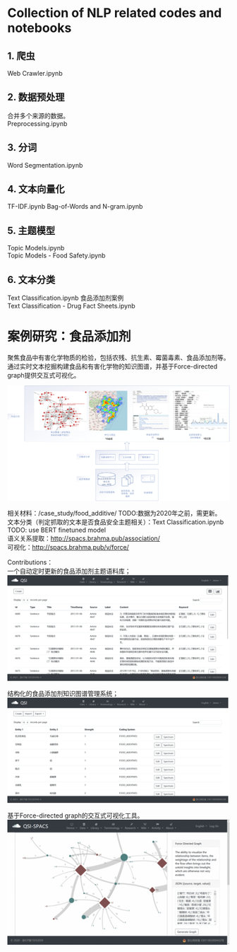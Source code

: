 # Collection of NLP related codes and notebooks

## 1. 爬虫

Web Crawler.ipynb

## 2. 数据预处理

合并多个来源的数据。  
Preprocessing.ipynb

## 3. 分词

Word Segmentation.ipynb

## 4. 文本向量化

TF-IDF.ipynb
Bag-of-Words and N-gram.ipynb

## 5. 主题模型

Topic Models.ipynb    
Topic Models - Food Safety.ipynb

## 6. 文本分类

Text Classification.ipynb 食品添加剂案例  
Text Classification - Drug Fact Sheets.ipynb

# 案例研究：食品添加剂

聚焦食品中有害化学物质的检验，包括农残、抗生素、霉菌毒素、食品添加剂等。
通过实时文本挖掘构建食品和有害化学物的知识图谱，并基于Force-directed graph提供交互式可视化。

<img src='case_study\food_additives\design.png'>

相关材料：/case_study/food_additive/  TODO:数据为2020年之前，需更新。  
文本分类（判定抓取的文本是否食品安全主题相关）：Text Classification.ipynb  TODO: use BERT finetuned model   
语义关系提取：http://spacs.brahma.pub/association/   
可视化：http://spacs.brahma.pub/v/force/ 

Contributions：  
一个自动定时更新的食品添加剂主题语料库；
<img src='case_study\food_additives\text_corpus.png'>

结构化的食品添加剂知识图谱管理系统；
<img src='case_study\food_additives\knowledge_graph.png'>

基于Force-directed graph的交互式可视化工具。
<img src='case_study\food_additives\fdg.gif'>


